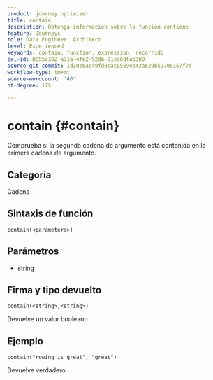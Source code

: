 ```yaml
---
product: journey optimizer
title: contain
description: Obtenga información sobre la función contiene
feature: Journeys
role: Data Engineer, Architect
level: Experienced
keywords: contain, function, expression, recorrido
exl-id: 8855c382-a91a-4fe2-92db-91ce6dfab3b0
source-git-commit: 1d30c6ae49fd0cac0559eb42a629b59708157f7d
workflow-type: tm+mt
source-wordcount: '40'
ht-degree: 17%

---
```


# contain {#contain}

Comprueba si la segunda cadena de argumento está contenida en la primera cadena de argumento.

## Categoría

Cadena

## Sintaxis de función

`contain(<parameters>)`

## Parámetros

* string

## Firma y tipo devuelto

`contain(<string>,<string>)`

Devuelve un valor booleano.

## Ejemplo

`contain("rowing is great", "great")`

Devuelve verdadero.
